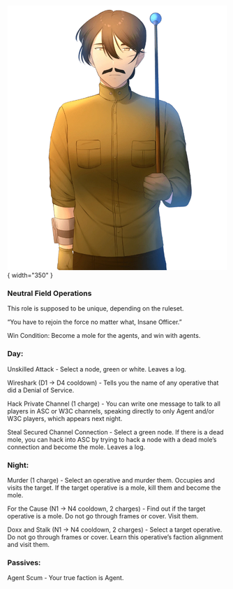 ![insaneofficer.png](Images/insaneofficer.png){ width="350" }

### **Neutral Field Operations**

This role is supposed to be unique, depending on the ruleset.

“You have to rejoin the force no matter what, Insane Officer.”

Win Condition: Become a mole for the agents, and win with agents.

### **Day:**

Unskilled Attack - Select a node, green or white. Leaves a log.

Wireshark (D1 -> D4 cooldown) - Tells you the name of any operative that did a Denial of Service.

Hack Private Channel (1 charge) - You can write one message to talk to all players in ASC or W3C channels, speaking directly to only Agent and/or W3C players, which appears next night.

Steal Secured Channel Connection - Select a green node. If there is a dead mole, you can hack into ASC by trying to hack a node with a dead mole’s connection and become the mole. Leaves a log.

### **Night:**

Murder (1 charge) - Select an operative and murder them. Occupies and visits the target. If the target operative is a mole, kill them and become the mole.

For the Cause (N1 -> N4 cooldown, 2 charges) - Find out if the target operative is a mole. Do not go through frames or cover. Visit them.

Doxx and Stalk (N1 -> N4 cooldown, 2 charges) - Select a target operative. Do not go through frames or cover. Learn this operative’s faction alignment and visit them.

### **Passives:**

Agent Scum - Your true faction is Agent.